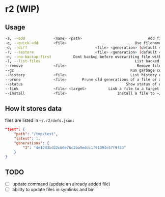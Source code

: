 # r2 (WIP)


## Usage

```bash
-a, --add             <name> <path>                              Add file to r2
-q, --quick-add       <file>                               Use filename as name
-d, --diff                               <file> <generation> (default = latest)
-r, --restore                            <file> <generation> (default = latest)
-n, --no-backup-first          Dont backup before overwriting file with restore
-l, --list-files                                           List backed up files
--remove              <file>                                Remove file from r2
--gc                                                     Run garbage collection
--history             <file>                             List history of a file
--prune               <file>       Prune old generations of a file or all files
--status                                               Show status of all files
--link                <file> <target>          Link a file to a target location
--install             <file>                       Install a file to ~/.r2/bin
```

## How it stores data

files are listed in `~/.r2/defs.json:`
```json
"test": {
    "path": "/tmp/test",
    "latest": 1,
    "generations": {
        "1": "4e1243bd22c66e76c2ba9eddc1f91394e57f9f83"
    }
}
```

## TODO

- [ ] update command (update an already added file)
- [ ] ability to update files in symlinks and bin
